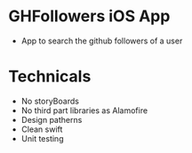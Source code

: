 # GHFollowers iOS App

- App to search the github followers of a user

# Technicals
- No storyBoards
- No third part libraries as Alamofire
- Design patherns
- Clean swift
- Unit testing

